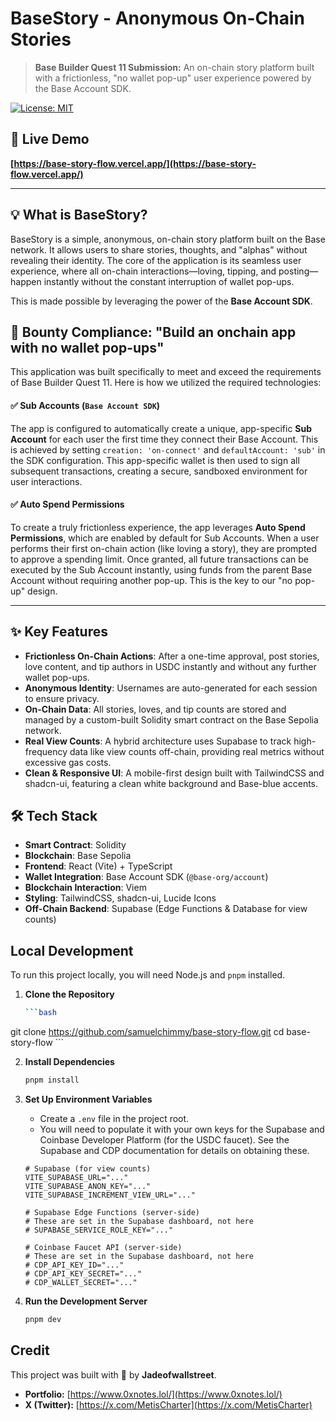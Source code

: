 # BaseStory - Anonymous On-Chain Stories

> **Base Builder Quest 11 Submission:** An on-chain story platform built with a frictionless, "no wallet pop-up" user experience powered by the Base Account SDK.

[![License: MIT](https://img.shields.io/badge/License-MIT-blue.svg)](https://opensource.org/licenses/MIT)

## 🚀 Live Demo

**[https://base-story-flow.vercel.app/](https://base-story-flow.vercel.app/)**

---

## 💡 What is BaseStory?

BaseStory is a simple, anonymous, on-chain story platform built on the Base network. It allows users to share stories, thoughts, and "alphas" without revealing their identity. The core of the application is its seamless user experience, where all on-chain interactions—loving, tipping, and posting—happen instantly without the constant interruption of wallet pop-ups.

This is made possible by leveraging the power of the **Base Account SDK**.

## 🎯 Bounty Compliance: "Build an onchain app with no wallet pop-ups"

This application was built specifically to meet and exceed the requirements of Base Builder Quest 11. Here is how we utilized the required technologies:

#### ✅ **Sub Accounts (`Base Account SDK`)**
The app is configured to automatically create a unique, app-specific **Sub Account** for each user the first time they connect their Base Account. This is achieved by setting `creation: 'on-connect'` and `defaultAccount: 'sub'` in the SDK configuration. This app-specific wallet is then used to sign all subsequent transactions, creating a secure, sandboxed environment for user interactions.

#### ✅ **Auto Spend Permissions**
To create a truly frictionless experience, the app leverages **Auto Spend Permissions**, which are enabled by default for Sub Accounts. When a user performs their first on-chain action (like loving a story), they are prompted to approve a spending limit. Once granted, all future transactions can be executed by the Sub Account instantly, using funds from the parent Base Account without requiring another pop-up. This is the key to our "no pop-up" design.

---

## ✨ Key Features

*   **Frictionless On-Chain Actions**: After a one-time approval, post stories, love content, and tip authors in USDC instantly and without any further wallet pop-ups.
*   **Anonymous Identity**: Usernames are auto-generated for each session to ensure privacy.
*   **On-Chain Data**: All stories, loves, and tip counts are stored and managed by a custom-built Solidity smart contract on the Base Sepolia network.
*   **Real View Counts**: A hybrid architecture uses Supabase to track high-frequency data like view counts off-chain, providing real metrics without excessive gas costs.
*   **Clean & Responsive UI**: A mobile-first design built with TailwindCSS and shadcn-ui, featuring a clean white background and Base-blue accents.

## 🛠️ Tech Stack

*   **Smart Contract**: Solidity
*   **Blockchain**: Base Sepolia
*   **Frontend**: React (Vite) + TypeScript
*   **Wallet Integration**: Base Account SDK (`@base-org/account`)
*   **Blockchain Interaction**: Viem
*   **Styling**: TailwindCSS, shadcn-ui, Lucide Icons
*   **Off-Chain Backend**: Supabase (Edge Functions & Database for view counts)

## Local Development

To run this project locally, you will need Node.js and `pnpm` installed.

1.  **Clone the Repository**
    ```sh
    ```bash
git clone https://github.com/samuelchimmy/base-story-flow.git
cd base-story-flow
    ```

2.  **Install Dependencies**
    ```sh
    pnpm install
    ```

3.  **Set Up Environment Variables**
    *   Create a `.env` file in the project root.
    *   You will need to populate it with your own keys for the Supabase and Coinbase Developer Platform (for the USDC faucet). See the Supabase and CDP documentation for details on obtaining these.
    ```
    # Supabase (for view counts)
    VITE_SUPABASE_URL="..."
    VITE_SUPABASE_ANON_KEY="..."
    VITE_SUPABASE_INCREMENT_VIEW_URL="..."

    # Supabase Edge Functions (server-side)
    # These are set in the Supabase dashboard, not here
    # SUPABASE_SERVICE_ROLE_KEY="..."
    
    # Coinbase Faucet API (server-side)
    # These are set in the Supabase dashboard, not here
    # CDP_API_KEY_ID="..."
    # CDP_API_KEY_SECRET="..."
    # CDP_WALLET_SECRET="..."
    ```

4.  **Run the Development Server**
    ```sh
    pnpm dev
    ```

## Credit

This project was built with 💙 by **Jadeofwallstreet**.

*   **Portfolio:** [https://www.0xnotes.lol/](https://www.0xnotes.lol/)
*   **X (Twitter):** [https://x.com/MetisCharter](https://x.com/MetisCharter)
